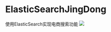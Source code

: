 # ElasticSearchJingDong
使用ElasticSearch实现电商搜索功能
![](https://s3.bmp.ovh/imgs/2022/01/67db610f734fc112.png)
